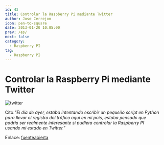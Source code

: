 ```yaml
---
id: 43
title: Controlar la Raspberry Pi mediante Twitter
author: Jose Cerrejon
icon: pen-to-square
date: 2013-01-20 10:05:00
prev: /es/
next: false
category:
  - Raspberry PI
tag:
  - Raspberry PI
---
```


# Controlar la Raspberry Pi mediante Twitter

![twitter](/images/twitter.jpg)

Cito:*"El día de ayer, estaba intentando escribir un pequeño script en Python para llevar el registro del tráfico aquí en mi país, estaba pensado que podría ser realmente interesante si pudiera controlar la Raspberry PI usando mi estado en Twitter."*

Enlace: [fuenteabierta](http://fuenteabierta.teubi.co/2013/01/controlando-la-raspberry-pi-desde.html)